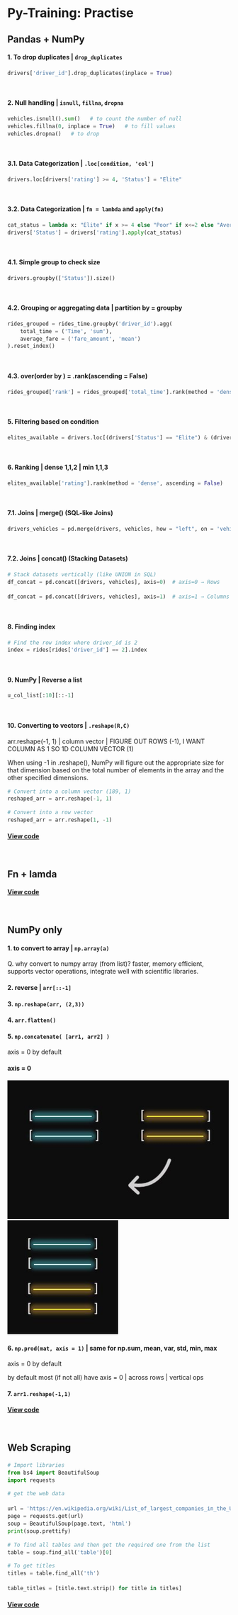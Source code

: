 # Py-Training: Practise

## Pandas + NumPy
#### 1. To drop duplicates | `drop_duplicates`
```python
drivers['driver_id'].drop_duplicates(inplace = True)
```
<br/>

#### 2. Null handling | `isnull`, `fillna`, `dropna`
```python
vehicles.isnull().sum()   # to count the number of null
vehicles.fillna(0, inplace = True)   # to fill values
vehicles.dropna()   # to drop
```
<br/>

#### 3.1. Data Categorization | `.loc[condition, 'col']`
```python
drivers.loc[drivers['rating'] >= 4, 'Status'] = "Elite"
```
<br/>

#### 3.2. Data Categorization | `fn = lambda` and `apply(fn)`
```python
cat_status = lambda x: "Elite" if x >= 4 else "Poor" if x<=2 else "Average"
drivers['Status'] = drivers['rating'].apply(cat_status)
```
<br/>

#### 4.1. Simple group to check size
```python
drivers.groupby(['Status']).size()
```
<br/>

#### 4.2. Grouping or aggregating data | partition by = groupby
```python
rides_grouped = rides_time.groupby('driver_id').agg(
    total_time = ('Time', 'sum'),
    average_fare = ('fare_amount', 'mean')
).reset_index()
```
<br/>

#### 4.3. over(order by ) = .rank(ascending = False)
```python
rides_grouped['rank'] = rides_grouped['total_time'].rank(method = 'dense', ascending = False)
```
<br/>

#### 5. Filtering based on condition
```python
elites_available = drivers.loc[(drivers['Status'] == "Elite") & (drivers['available'] == True)]
```
<br/>

#### 6. Ranking | dense 1,1,2 | min 1,1,3
```python
elites_available['rating'].rank(method = 'dense', ascending = False)
```
<br/>

#### 7.1. Joins | merge() (SQL-like Joins)
```python
drivers_vehicles = pd.merge(drivers, vehicles, how = "left", on = 'vehicle_id')
```
<br/>

#### 7.2. Joins | concat() (Stacking Datasets)
```python
# Stack datasets vertically (like UNION in SQL)
df_concat = pd.concat([drivers, vehicles], axis=0)  # axis=0 → Rows

df_concat = pd.concat([drivers, vehicles], axis=1)  # axis=1 → Columns
```
<br/>

#### 8. Finding index
```python
# Find the row index where driver_id is 2
index = rides[rides['driver_id'] == 2].index
```
<br/>

#### 9. NumPy | Reverse a list
```python
u_col_list[:10][::-1]
```
<br/>

#### 10. Converting to vectors | `.reshape(R,C)`

arr.reshape(-1, 1) | column vector | FIGURE OUT ROWS (-1), I WANT COLUMN AS 1 SO 1D COLUMN VECTOR (1) <br/>

When using -1 in .reshape(), NumPy will figure out the appropriate size for that dimension based on the total number of elements in the array and the other specified dimensions.
```python
# Convert into a column vector (189, 1)
reshaped_arr = arr.reshape(-1, 1)
```

```python
# Convert into a row vector
reshaped_arr = arr.reshape(1, -1)
```

#### [View code](https://github.com/s1dewalker/py-training/blob/main/py_Training.ipynb)
<br/>

## Fn + lamda

#### [View code](https://github.com/s1dewalker/py-training/blob/main/py_training_fn_lmbda.ipynb)
<br/>

## NumPy only

#### 1. to convert to array | `np.array(a)`

Q. why convert to numpy array (from list)?
faster, memory efficient, supports vector operations, integrate well with scientific libraries.

#### 2. reverse | `arr[::-1]`
#### 3. `np.reshape(arr, (2,3))`
#### 4. `arr.flatten()`
#### 5. `np.concatenate( [arr1, arr2] )`
axis = 0 by default

#### axis = 0

<img src="sc/axis0pt1.JPG" alt="Description" width="500">

<img src="sc/axis0pt2.JPG" alt="Description" width="250">

#### 6. `np.prod(mat, axis = 1)` | same for np.sum, mean, var, std, min, max
axis = 0 by default

by default most (if not all) have axis = 0 | across rows | vertical ops

#### 7. `arr1.reshape(-1,1)`

#### [View code](https://github.com/s1dewalker/py-training/blob/main/numpy.ipynb)
<br/>

## Web Scraping
```python
# Import libraries
from bs4 import BeautifulSoup
import requests
```

```python
# get the web data

url = 'https://en.wikipedia.org/wiki/List_of_largest_companies_in_the_United_States_by_revenue'
page = requests.get(url)
soup = BeautifulSoup(page.text, 'html')
print(soup.prettify)
```
```python
# To find all tables and then get the required one from the list
table = soup.find_all('table')[0]
```
```python
# To get titles
titles = table.find_all('th')

table_titles = [title.text.strip() for title in titles]
```

#### [View code](https://github.com/s1dewalker/py-training/blob/main/Web_Scraping.ipynb)

